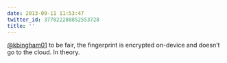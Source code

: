 ```yaml
---
date: 2013-09-11 11:53:47
twitter_id: 377822288852553728
title: ''
---
```


<!-- Tweet at https://twitter.com/statuses/377808890177802240 is either deleted or protected. -->

[@kbingham01](https://twitter.com/kbingham01) to be fair, the fingerprint is encrypted on-device and doesn’t go to the cloud. In theory.
